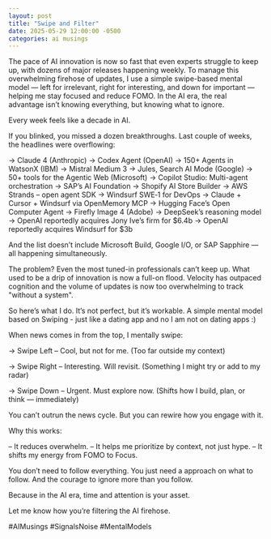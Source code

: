 ```yaml
---
layout: post
title: "Swipe and Filter"
date: 2025-05-29 12:00:00 -0500
categories: ai musings
---
```


The pace of AI innovation is now so fast that even experts struggle to keep up, with dozens of major releases happening weekly. 
To manage this overwhelming firehose of updates, I use a simple swipe-based mental model — left for irrelevant, right for interesting, 
and down for important — helping me stay focused and reduce FOMO. In the AI era, the real advantage isn’t knowing everything, but knowing what to ignore.

Every week feels like a decade in AI.

If you blinked, you missed a dozen breakthroughs.
Last couple of weeks, the headlines were overflowing:

→ Claude 4 (Anthropic)
→ Codex Agent (OpenAI)
→ 150+ Agents in WatsonX (IBM)
→ Mistral Medium 3
→ Jules, Search AI Mode (Google)
→ 50+ tools for the Agentic Web (Microsoft)
→ Copilot Studio: Multi-agent orchestration
→ SAP’s AI Foundation
→ Shopify AI Store Builder
→ AWS Strands – open agent SDK
→ Windsurf SWE‑1 for DevOps
→ Claude + Cursor + Windsurf via OpenMemory MCP
→ Hugging Face’s Open Computer Agent
→ Firefly Image 4 (Adobe)
→ DeepSeek’s reasoning model
→ OpenAI reportedly acquires Jony Ive’s firm for $6.4b
→ OpenAI reportedly acquires Windsurf for $3b


And the list doesn’t include Microsoft Build, Google I/O, or SAP Sapphire — all happening simultaneously.

The problem?
Even the most tuned-in professionals can’t keep up.
What used to be a drip of innovation is now a full-on flood.
Velocity has outpaced cognition and the volume of updates is now too overwhelming to track "without a system".

So here’s what I do.
It’s not perfect, but it’s workable.
A simple mental model based on Swiping - just like a dating app and no I am not on dating apps :) 

When news comes in from the top, I mentally swipe:

→ Swipe Left – Cool, but not for me.
(Too far outside my context)

→ Swipe Right – Interesting. Will revisit.
(Something I might try or add to my radar)

→ Swipe Down – Urgent. Must explore now.
(Shifts how I build, plan, or think — immediately)


You can’t outrun the news cycle.
But you can rewire how you engage with it.

Why this works:

– It reduces overwhelm.
– It helps me prioritize by context, not just hype.
– It shifts my energy from FOMO to Focus.


You don’t need to follow everything.
You just need a approach on what to follow.
And the courage to ignore more than you follow.

Because in the AI era, time and attention is your asset.

Let me know how you’re filtering the AI firehose.

#AIMusings #SignalsNoise #MentalModels

